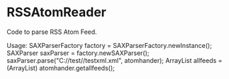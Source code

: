 RSSAtomReader
=============
 Code to parse RSS Atom Feed.

 Usage:
  SAXParserFactory factory = SAXParserFactory.newInstance();
		SAXParser saxParser = factory.newSAXParser();
		saxParser.parse("C://test//testxml.xml", atomhander);
	 ArrayList<RSSAutoFeeds> allfeeds = (ArrayList<RSSAutoFeeds>) atomhander.getallfeeds();
